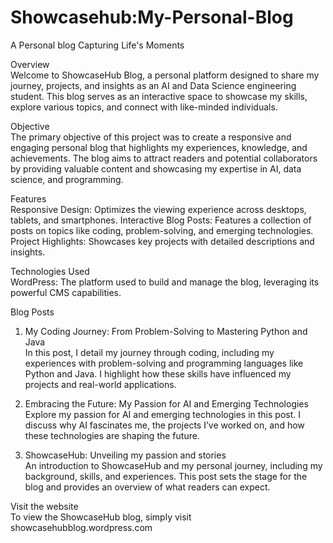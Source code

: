 # Showcasehub:My-Personal-Blog
A Personal blog Capturing Life's Moments

Overview</br>
Welcome to ShowcaseHub Blog, a personal platform designed to share my journey, projects, and insights as an AI and Data Science engineering student. This blog serves as an interactive space to showcase my skills, explore various topics, and connect with like-minded individuals.

Objective</br>
The primary objective of this project was to create a responsive and engaging personal blog that highlights my experiences, knowledge, and achievements. The blog aims to attract readers and potential collaborators by providing valuable content and showcasing my expertise in AI, data science, and programming.

Features</br>
Responsive Design: Optimizes the viewing experience across desktops, tablets, and smartphones.
Interactive Blog Posts: Features a collection of posts on topics like coding, problem-solving, and emerging technologies.
Project Highlights: Showcases key projects with detailed descriptions and insights.

Technologies Used</br>
WordPress: The platform used to build and manage the blog, leveraging its powerful CMS capabilities.

Blog Posts</br>
1. My Coding Journey: From Problem-Solving to Mastering Python and Java</br>
In this post, I detail my journey through coding, including my experiences with problem-solving and programming languages like Python and Java. I highlight how these skills have influenced my projects and real-world applications.</br>

2. Embracing the Future: My Passion for AI and Emerging Technologies</br>
Explore my passion for AI and emerging technologies in this post. I discuss why AI fascinates me, the projects I’ve worked on, and how these technologies are shaping the future.</br>

3. ShowcaseHub: Unveiling my passion and stories</br>
An introduction to ShowcaseHub and my personal journey, including my background, skills, and experiences. This post sets the stage for the blog and provides an overview of what readers can expect.</br>

Visit the website</br>
To view the ShowcaseHub blog, simply visit showcasehubblog.wordpress.com

